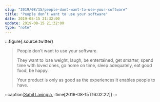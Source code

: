 ```yaml
---
slug: "2019/08/15/people-dont-want-to-use-your-software"
title: "People don’t want to use your software"
date: 2019-08-15 21:32:00
update: 2019-08-15 21:32:00
type: "note"
---
```


:::figure{.source.twitter}
> People don't want to use your software.
>
> They want to lose weight, laugh, be entertained, get smarter, spend time with loved ones, go home on time, sleep adequately, eat good food, be happy.
>
> Your product is only as good as the experiences it enables people to have.

::caption[[Sahil Lavingia](https://twitter.com/shl/status/1162031786248900609), :time[2019-08-15T16:02:22]]
:::
